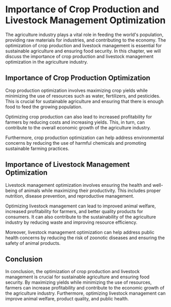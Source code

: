 Importance of Crop Production and Livestock Management Optimization
==============================================================================================================

The agriculture industry plays a vital role in feeding the world's population, providing raw materials for industries, and contributing to the economy. The optimization of crop production and livestock management is essential for sustainable agriculture and ensuring food security. In this chapter, we will discuss the importance of crop production and livestock management optimization in the agriculture industry.

Importance of Crop Production Optimization
------------------------------------------

Crop production optimization involves maximizing crop yields while minimizing the use of resources such as water, fertilizers, and pesticides. This is crucial for sustainable agriculture and ensuring that there is enough food to feed the growing population.

Optimizing crop production can also lead to increased profitability for farmers by reducing costs and increasing yields. This, in turn, can contribute to the overall economic growth of the agriculture industry.

Furthermore, crop production optimization can help address environmental concerns by reducing the use of harmful chemicals and promoting sustainable farming practices.

Importance of Livestock Management Optimization
-----------------------------------------------

Livestock management optimization involves ensuring the health and well-being of animals while maximizing their productivity. This includes proper nutrition, disease prevention, and reproductive management.

Optimizing livestock management can lead to improved animal welfare, increased profitability for farmers, and better quality products for consumers. It can also contribute to the sustainability of the agriculture industry by reducing waste and improving resource efficiency.

Moreover, livestock management optimization can help address public health concerns by reducing the risk of zoonotic diseases and ensuring the safety of animal products.

Conclusion
----------

In conclusion, the optimization of crop production and livestock management is crucial for sustainable agriculture and ensuring food security. By maximizing yields while minimizing the use of resources, farmers can increase profitability and contribute to the economic growth of the agriculture industry. Furthermore, optimizing livestock management can improve animal welfare, product quality, and public health.
